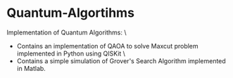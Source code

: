 # Quantum-Algortihms
Implementation of Quantum Algorithms:
\
* Contains an implementation of QAOA to solve Maxcut problem implemented in Python using QISKit
\
* Contains a simple simulation of Grover's Search Algorithm implemented in Matlab. 

